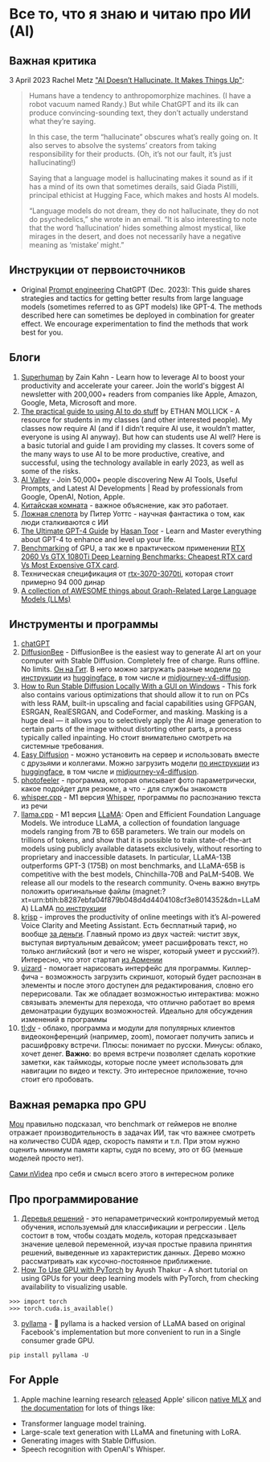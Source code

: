 # Все то, что я знаю и читаю про ИИ (AI)

## Важная критика

3 April 2023 Rachel Metz ["AI Doesn’t Hallucinate. It Makes Things Up"](https://www.bloomberg.com/news/newsletters/2023-04-03/chatgpt-bing-and-bard-don-t-hallucinate-they-fabricate): 

> Humans have a tendency to anthropomorphize machines. (I have a robot vacuum named Randy.) But while ChatGPT and its ilk can produce convincing-sounding text, they don’t actually understand what they’re saying.
> 
> In this case, the term “hallucinate” obscures what’s really going on. It also serves to absolve the systems’ creators from taking responsibility for their products. (Oh, it’s not our fault, it’s just hallucinating!)
>
> Saying that a language model is hallucinating makes it sound as if it has a mind of its own that sometimes derails, said Giada Pistilli, principal ethicist at Hugging Face, which makes and hosts AI models.
> 
> “Language models do not dream, they do not hallucinate, they do not do psychedelics,” she wrote in an email. “It is also interesting to note that the word ‘hallucination’ hides something almost mystical, like mirages in the desert, and does not necessarily have a negative meaning as ‘mistake’ might.”

## Инструкции от первоисточников

* Original [Prompt engineering](https://platform.openai.com/docs/guides/prompt-engineering) ChatGPT (Dec. 2023): This guide shares strategies and tactics for getting better results from large language models (sometimes referred to as GPT models) like GPT-4. The methods described here can sometimes be deployed in combination for greater effect. We encourage experimentation to find the methods that work best for you.


## Блоги

1. [Superhuman](https://superhuman.beehiiv.com) by Zain Kahn - Learn how to leverage AI to boost your productivity and accelerate your career. Join the world's biggest AI newsletter with 200,000+ readers from companies like Apple, Amazon, Google, Meta, Microsoft and more.
2. [The practical guide to using AI to do stuff](https://www.oneusefulthing.org/p/the-practical-guide-to-using-ai-to) by ETHAN MOLLICK - A resource for students in my classes (and other interested people). My classes now require AI (and if I didn’t require AI use, it wouldn’t matter, everyone is using AI anyway). But how can students use AI well? Here is a basic tutorial and guide I am providing my classes. It covers some of the many ways to use AI to be more productive, creative, and successful, using the technology available in early 2023, as well as some of the risks.
3. [AI Valley](https://www.theaivalley.com) - Join 50,000+ people discovering New AI Tools, Useful Prompts, and Latest AI Developments | Read by professionals from Google, OpenAI, Notion, Apple. 
4. [Китайская комната](https://ru.wikipedia.org/wiki/Китайская_комната) - важное объяснение, как это работает. 
5. [Ложная слепота](https://fantlab.ru/work134421) by Питер Уоттс - научная фантастика о том, как люди сталкиваются с ИИ
6. [The Ultimate GPT-4 Guide](https://hasantoxr.gumroad.com/l/gpt4) by [Hasan Toor](https://bio.link/hasantoxr) - Learn and Master everything about GPT-4 to enhance and level up your life. 
7. [Benchmarking](https://www.youtube.com/watch?v=ZnhFA-r_YvA) of GPU, а так же в практическом применении [RTX 2060 Vs GTX 1080Ti Deep Learning Benchmarks: Cheapest RTX card Vs Most Expensive GTX card](https://towardsdatascience.com/rtx-2060-vs-gtx-1080ti-in-deep-learning-gpu-benchmarks-cheapest-rtx-vs-most-expensive-gtx-card-cd47cd9931d2).
8. Техническая спецификация от [rtx-3070-3070ti](https://www.nvidia.com/en-eu/geforce/graphics-cards/30-series/rtx-3070-3070ti/), которая стоит примерно 94 000 динар
9. [A collection of AWESOME things about Graph-Related Large Language Models (LLMs)](https://github.com/XiaoxinHe/Awesome-Graph-LLM)

## Инструменты и программы

1. [chatGPT](https://chat.openai.com)
2. [DiffusionBee](https://diffusionbee.com) - DiffusionBee is the easiest way to generate AI art on your computer with Stable Diffusion. Completely free of charge. Runs offline. No limits. [Он на Гит](https://github.com/divamgupta/diffusionbee-stable-diffusion-ui). В него можно загружать разные модели [по инструкции](https://github.com/divamgupta/diffusionbee-stable-diffusion-ui/blob/master/DOCUMENTATION.md) из [huggingface](https://huggingface.co/models?other=stable-diffusion), в том числе и [midjourney-v4-diffusion](https://huggingface.co/flax/midjourney-v4-diffusion).
3. [How to Run Stable Diffusion Locally With a GUI on Windows](https://www.howtogeek.com/832491/how-to-run-stable-diffusion-locally-with-a-gui-on-windows/) - This fork also contains various optimizations that should allow it to run on PCs with less RAM, built-in upscaling and facial capabilities using GFPGAN, ESRGAN, RealESRGAN, and CodeFormer, and masking. Masking is a huge deal — it allows you to selectively apply the AI image generation to certain parts of the image without distorting other parts, a process typically called inpainting. Но стоит внимательно смотреть на системные требования.
4. [Easy Diffusion](https://stable-diffusion-ui.github.io) - можно установить на сервер и использовать вместе с друзьями и коллегами. Можно загрузить модели [по инструкции](https://github.com/divamgupta/diffusionbee-stable-diffusion-ui/blob/master/DOCUMENTATION.md) из [huggingface](https://huggingface.co/models?other=stable-diffusion), в том числе и [midjourney-v4-diffusion](https://huggingface.co/flax/midjourney-v4-diffusion).
5. [photofeeler](https://www.photofeeler.com) - программа, которая описывает фото параметрически, какое подойдет для резюме, а что - для службы знакомств
6. [whisper.cpp](https://github.com/ggerganov/whisper.cpp) - M1 версия [Whisper](https://github.com/openai/whisper/tree/main), программы по распознанию текста из речи
7. [llama.cpp](https://github.com/ggerganov/llama.cpp) - M1 версия [LLaMA](https://arxiv.org/abs/2302.13971): Open and Efficient Foundation Language Models. We introduce LLaMA, a collection of foundation language models ranging from 7B to 65B parameters. We train our models on trillions of tokens, and show that it is possible to train state-of-the-art models using publicly available datasets exclusively, without resorting to proprietary and inaccessible datasets. In particular, LLaMA-13B outperforms GPT-3 (175B) on most benchmarks, and LLaMA-65B is competitive with the best models, Chinchilla-70B and PaLM-540B. We release all our models to the research community. Очень важно внутрь положить оригинальные файлы (magnet:?xt=urn:btih:b8287ebfa04f879b048d4d4404108cf3e8014352&dn=LLaMA) LLaMA [по инструкции](https://github.com/facebookresearch/llama/issues/149)
8. [krisp](https://krisp.ai) - improves the productivity of online meetings with it’s AI-powered Voice Clarity and Meeting Assistant. Есть бесплатный тариф, но вообще [за деньги](https://krisp.ai/pricing/). Главный промо из двух частей: чистит звук, выступая виртуальным девайсом; умеет расшифровать текст, но только английский (вот и чего не wisper, который умеет и русский?). Интересно, что этот стартап [из Армении](https://www.forbes.ru/rubriki-kanaly/video/490322-kak-relokanty-iz-rossii-vliaut-na-ekonomiku-armenii)
9. [uizard](https://uizard.io) - помогает нарисовать интерфейс для программы. Киллер-фича - возможность загрузить скриншот, который будет распознан в элементы и после этого доступен для редактирования, словно его перерисовали. Так же обладает возможностью интерактива: можно связывать элементы для перехода, что отлично работает во время демонатрации будущих возможностей. Идеально для обсуждения изменений в программы
10. [tl;dv](https://tldv.io) - облако, программа и модули для популярных клиентов видеоконференций (например, zoom), помогает получить запись и расшифровку встречи. Плюсы: понимает по русски. Минусы: облако, хочет денег. **Важно**: во время встречи позволяет сделать короткие заметки, как таймкоды, которые после умеет использовать для навигации по видео и тексту. Это интересное приложение, точно стоит его пробовать.

## Важная ремарка про GPU

[Mou](https://github.com/mou) правильно подсказал, что benchmark от геймеров не вполне отражает производительность в задачах ИИ, так что важнее смотреть на количество CUDA ядер, скорость памяти и т.п. При этом нужно оценить минимум памяти карты, судя по всему, это от 6G (меньше моделей просто нет).

[Сами nVidea](https://www.youtube.com/watch?v=L6rJA0z2Kag) про себя и смысл всего этого в интересном ролике

## Про программирование

1. [Деревья решений](https://scikit-learn.ru/1-10-decision-trees/) - это непараметрический контролируемый метод обучения, используемый для классификации и регрессии . Цель состоит в том, чтобы создать модель, которая предсказывает значение целевой переменной, изучая простые правила принятия решений, выведенные из характеристик данных. Дерево можно рассматривать как кусочно-постоянное приближение.
2. [How To Use GPU with PyTorch](https://wandb.ai/wandb/common-ml-errors/reports/How-To-Use-GPU-with-PyTorch---VmlldzozMzAxMDk) by Ayush Thakur - A short tutorial on using GPUs for your deep learning models with PyTorch, from checking availability to visualizing usable. 
```
>>> import torch
>>> torch.cuda.is_available()
```
3. [pyllama](https://github.com/juncongmoo/pyllama) - 📢 pyllama is a hacked version of LLaMA based on original Facebook's implementation but more convenient to run in a Single consumer grade GPU.
```
pip install pyllama -U
```
## For Apple

1. Apple machine learning research [released](https://twitter.com/awnihannun/status/1732184443451019431) Apple' silicon [native MLX](https://github.com/ml-explore/mlx) and [the documentation](https://ml-explore.github.io/mlx/build/html/quick_start.html) for lots of things like:
  * Transformer language model training.
  * Large-scale text generation with LLaMA and finetuning with LoRA.
  * Generating images with Stable Diffusion.
  * Speech recognition with OpenAI's Whisper.
